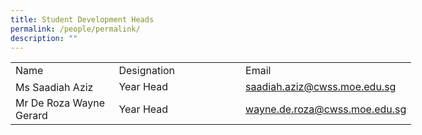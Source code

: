 ```yaml
---
title: Student Development Heads
permalink: /people/permalink/
description: ""
---
```

<table border="0" cellpadding="0" cellspacing="0" width="640" style="border-collapse:
 collapse;width:481pt"><colgroup><col width="181" style="mso-width-source:userset;mso-width-alt:6330;width:136pt"> <col width="221" style="mso-width-source:userset;mso-width-alt:7703;width:166pt"> <col width="238" style="mso-width-source:userset;mso-width-alt:8308;width:179pt"></colgroup><tbody><tr height="24" style="height:18.0pt;outline: 0px;font-variant-ligatures: normal;
  font-variant-caps: normal;orphans: 2;widows: 2;-webkit-text-stroke-width: 0px;
  text-decoration-thickness: initial;text-decoration-style: initial;text-decoration-color: initial"><td height="24" class="xl66" width="181" style="height:18.0pt;width:136pt;
  outline: 0px">Name</td><td class="xl66" width="221" style="border-left:none;width:166pt;outline: 0px;
  font-variant-ligatures: normal;font-variant-caps: normal;orphans: 2;
  widows: 2;-webkit-text-stroke-width: 0px;text-decoration-thickness: initial;
  text-decoration-style: initial;text-decoration-color: initial">Designation</td><td class="xl66" width="238" style="border-left:none;width:179pt;outline: 0px">Email</td></tr><tr height="19" style="height:14.5pt;outline: 0px"><td height="19" class="xl67" style="height:14.5pt;border-top:none;outline: 0px;
  margin-right:0px;padding-bottom:0px;padding-top:0px">Ms Saadiah Aziz</td><td class="xl67" style="border-top:none;border-left:none;outline: 0px">Year Head</td><td class="xl68" style="border-top:none;border-left:none;outline: 0px;
  font-variant-ligatures: normal;font-variant-caps: normal;orphans: 2;
  widows: 2;-webkit-text-stroke-width: 0px;text-decoration-thickness: initial;
  text-decoration-style: initial;text-decoration-color: initial"><a href="mailto:saadiah.aziz@cwss.moe.edu.sg">saadiah.aziz@cwss.moe.edu.sg</a></td></tr><tr height="19" style="height:14.5pt;outline: 0px;font-variant-ligatures: normal;
  font-variant-caps: normal;orphans: 2;widows: 2;-webkit-text-stroke-width: 0px;
  text-decoration-thickness: initial;text-decoration-style: initial;text-decoration-color: initial"><td height="19" class="xl67" style="height:14.5pt;border-top:none;outline: 0px">Mr De Roza Wayne Gerard</td><td class="xl67" style="border-top:none;border-left:none;outline: 0px">Year Head<span style="mso-spacerun:yes">&nbsp;</span></td><td class="xl68" style="border-top:none;border-left:none;outline: 0px;
  font-variant-ligatures: normal;font-variant-caps: normal;orphans: 2;
  widows: 2;-webkit-text-stroke-width: 0px;text-decoration-thickness: initial;
  text-decoration-style: initial;text-decoration-color: initial"><a href="mailto:wayne.de.roza@cwss.moe.edu.sg">wayne.de.roza@cwss.moe.edu.sg</a></td></tr></tbody></table>
